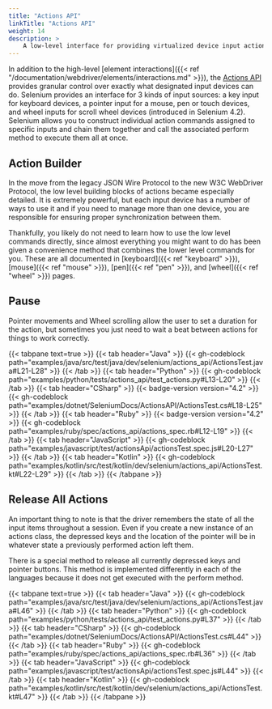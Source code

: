 ```yaml
---
title: "Actions API"
linkTitle: "Actions API"
weight: 14
description: >
    A low-level interface for providing virtualized device input actions to the web browser.
---
```


In addition to the high-level [element interactions]({{< ref "/documentation/webdriver/elements/interactions.md" >}}), 
the [Actions API](https://w3c.github.io/webdriver/#dfn-actions) provides granular control over
exactly what designated input devices can do. Selenium provides an interface for 3 kinds of input sources: 
a key input for keyboard devices, a pointer input for a mouse, pen or touch devices, 
and wheel inputs for scroll wheel devices (introduced in Selenium 4.2). 
Selenium allows you to construct individual action commands assigned to specific
inputs and chain them together and call the associated perform method to execute them all at once.

## Action Builder

In the move from the legacy JSON Wire Protocol to the new W3C WebDriver Protocol,
the low level building blocks of actions became especially detailed. It is extremely
powerful, but each input device has a number of ways to use it and if you need to 
manage more than one device, you are responsible for ensuring proper synchronization between them.

Thankfully, you likely do not need to learn how to use the low level commands directly, since
almost everything you might want to do has been given a convenience method that combines the 
lower level commands for you. These are all documented in 
[keyboard]({{< ref "keyboard" >}}), [mouse]({{< ref "mouse" >}}), [pen]({{< ref "pen" >}}), and [wheel]({{< ref "wheel" >}}) pages.

## Pause

Pointer movements and Wheel scrolling allow the user to set a duration for the action, but sometimes you just need
to wait a beat between actions for things to work correctly.

{{< tabpane text=true >}}
{{< tab header="Java" >}}
{{< gh-codeblock path="examples/java/src/test/java/dev/selenium/actions_api/ActionsTest.java#L21-L28" >}}
{{< /tab >}}
{{< tab header="Python" >}}
{{< gh-codeblock path="examples/python/tests/actions_api/test_actions.py#L13-L20" >}}
{{< /tab >}}
{{< tab header="CSharp" >}}
{{< badge-version version="4.2" >}}
{{< gh-codeblock path="examples/dotnet/SeleniumDocs/ActionsAPI/ActionsTest.cs#L18-L25" >}}
{{< /tab >}}
{{< tab header="Ruby" >}}
{{< badge-version version="4.2" >}}
{{< gh-codeblock path="examples/ruby/spec/actions_api/actions_spec.rb#L12-L19" >}}
{{< /tab >}}
{{< tab header="JavaScript" >}}
{{< gh-codeblock path="examples/javascript/test/actionsApi/actionsTest.spec.js#L20-L27" >}}
{{< /tab >}}
{{< tab header="Kotlin" >}}
{{< gh-codeblock path="examples/kotlin/src/test/kotlin/dev/selenium/actions_api/ActionsTest.kt#L22-L29" >}}
{{< /tab >}}
{{< /tabpane >}}

## Release All Actions

An important thing to note is that the driver remembers the state of all the input
items throughout a session. Even if you create a new instance of an actions class, the depressed keys and
the location of the pointer will be in whatever state a previously performed action left them.

There is a special method to release all currently depressed keys and pointer buttons.
This method is implemented differently in each of the languages because
it does not get executed with the perform method.

{{< tabpane text=true >}}
{{< tab header="Java" >}}
{{< gh-codeblock path="examples/java/src/test/java/dev/selenium/actions_api/ActionsTest.java#L46" >}}
{{< /tab >}}
{{< tab header="Python" >}}
{{< gh-codeblock path="examples/python/tests/actions_api/test_actions.py#L37" >}}
{{< /tab >}}
{{< tab header="CSharp" >}}
{{< gh-codeblock path="examples/dotnet/SeleniumDocs/ActionsAPI/ActionsTest.cs#L44" >}}
{{< /tab >}}
{{< tab header="Ruby" >}}
{{< gh-codeblock path="examples/ruby/spec/actions_api/actions_spec.rb#L36" >}}
{{< /tab >}}
{{< tab header="JavaScript" >}}
{{< gh-codeblock path="examples/javascript/test/actionsApi/actionsTest.spec.js#L44" >}}
{{< /tab >}}
{{< tab header="Kotlin" >}}
{{< gh-codeblock path="examples/kotlin/src/test/kotlin/dev/selenium/actions_api/ActionsTest.kt#L47" >}}
{{< /tab >}}
{{< /tabpane >}}
